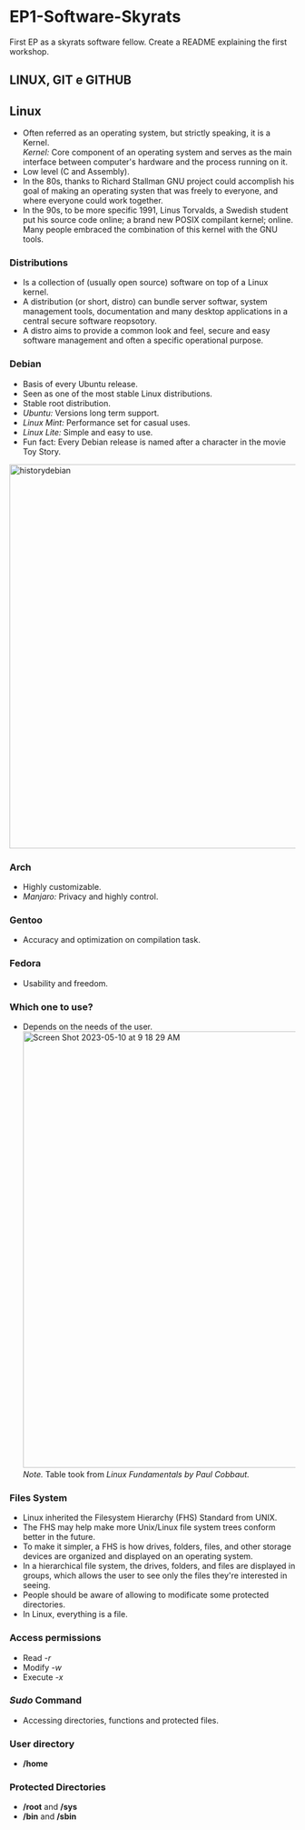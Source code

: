 # EP1-Software-Skyrats
First EP as a skyrats software fellow. Create a README explaining the first workshop.

## LINUX, GIT e GITHUB
## Linux
* Often referred as an operating system, but strictly speaking, it is a Kernel. <br> 
*Kernel:* Core component of an operating system and serves as the main interface between computer's hardware and the process running on it. <br>
* Low level (C and Assembly). <br>
* In the 80s, thanks to Richard Stallman GNU project could accomplish his goal of making an operating systen that was freely to everyone, and where everyone could work together. <br>
* In the 90s, to be more specific 1991, Linus Torvalds, a Swedish student put his source code online; a brand new POSIX compilant kernel; online. Many people embraced the combination of this kernel with the GNU tools.
### Distributions 
* Is a collection of (usually open source) software on top of a Linux kernel. <br>
* A distribution (or short, distro) can bundle server softwar, system management tools, documentation and many desktop applications in a central secure software reopsotory.
* A distro aims to provide a common look and feel, secure and easy software management and often a specific operational purpose. <br>

### Debian
* Basis of every Ubuntu release. 
* Seen as one of the most stable Linux distributions.
* Stable root distribution.
* *Ubuntu:* Versions long term support.
* *Linux Mint:* Performance set for casual uses.
* *Linux Lite:* Simple and easy to use.
* Fun fact: Every Debian release is named after a character in the movie Toy Story.
<img width="676" alt="historydebian" src="https://github.com/vonborriesdiego/EP1-Software-Skyrats/assets/77511058/1b34dca0-5161-484d-9c64-62564f545ed2">

### Arch
* Highly customizable.
* *Manjaro:* Privacy and highly control.

### Gentoo
* Accuracy and optimization on compilation task.

### Fedora
* Usability and freedom.

### Which one to use?
* Depends on the needs of the user. 
<img width="768" alt="Screen Shot 2023-05-10 at 9 18 29 AM" src="https://github.com/vonborriesdiego/EP1-Software-Skyrats/assets/77511058/307c4ab0-33e8-41df-af04-8f5fa1b41e47"> <br> 
*Note.* Table took from *Linux Fundamentals by Paul Cobbaut.*

### Files System
* Linux inherited the Filesystem Hierarchy (FHS) Standard from UNIX.
* The FHS may help make more Unix/Linux file system trees conform better in the future.
* To make it simpler, a FHS is how drives, folders, files, and other storage devices are organized and displayed on an operating system.
* In a hierarchical file system, the drives, folders, and files are displayed in groups, which allows the user to see only the files they're interested in seeing.
* People should be aware of allowing to modificate some protected directories.
* In Linux, everything is a file.

### Access permissions 
* Read *-r*
* Modify *-w*
* Execute *-x*

### *Sudo* Command 
* Accessing directories, functions and protected files.

### User directory
* **/home**

### Protected Directories
* **/root** and **/sys**
* **/bin** and **/sbin**
